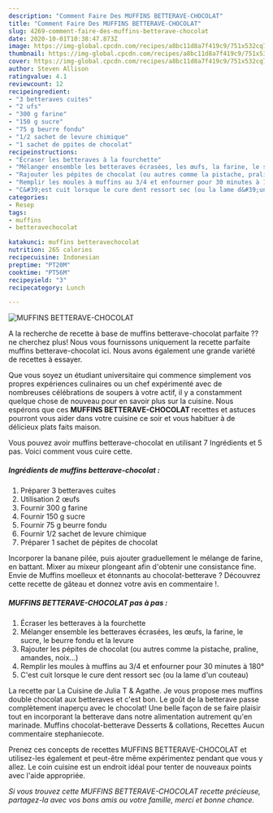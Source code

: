 ```yaml
---
description: "Comment Faire Des MUFFINS BETTERAVE-CHOCOLAT"
title: "Comment Faire Des MUFFINS BETTERAVE-CHOCOLAT"
slug: 4269-comment-faire-des-muffins-betterave-chocolat
date: 2020-10-01T10:38:47.873Z
image: https://img-global.cpcdn.com/recipes/a8bc11d8a7f419c9/751x532cq70/muffins-betterave-chocolat-photo-principale-de-la-recette.jpg
thumbnail: https://img-global.cpcdn.com/recipes/a8bc11d8a7f419c9/751x532cq70/muffins-betterave-chocolat-photo-principale-de-la-recette.jpg
cover: https://img-global.cpcdn.com/recipes/a8bc11d8a7f419c9/751x532cq70/muffins-betterave-chocolat-photo-principale-de-la-recette.jpg
author: Steven Allison
ratingvalue: 4.1
reviewcount: 12
recipeingredient:
- "3 betteraves cuites"
- "2 ufs"
- "300 g farine"
- "150 g sucre"
- "75 g beurre fondu"
- "1/2 sachet de levure chimique"
- "1 sachet de ppites de chocolat"
recipeinstructions:
- "Écraser les betteraves à la fourchette"
- "Mélanger ensemble les betteraves écrasées, les œufs, la farine, le sucre, le beurre fondu et la levure"
- "Rajouter les pépites de chocolat (ou autres comme la pistache, praline, amandes, noix...)"
- "Remplir les moules à muffins au 3/4 et enfourner pour 30 minutes à 180°"
- "C&#39;est cuit lorsque le cure dent ressort sec (ou la lame d&#39;un couteau)"
categories:
- Resep
tags:
- muffins
- betteravechocolat

katakunci: muffins betteravechocolat 
nutrition: 265 calories
recipecuisine: Indonesian
preptime: "PT20M"
cooktime: "PT56M"
recipeyield: "3"
recipecategory: Lunch

---
```



![MUFFINS BETTERAVE-CHOCOLAT](https://img-global.cpcdn.com/recipes/a8bc11d8a7f419c9/751x532cq70/muffins-betterave-chocolat-photo-principale-de-la-recette.jpg)

A la recherche de recette à base de muffins betterave-chocolat parfaite ?? ne cherchez plus! Nous vous fournissons uniquement la recette parfaite muffins betterave-chocolat ici. Nous avons également une grande variété de recettes à essayer.

Que vous soyez un étudiant universitaire qui commence simplement vos propres expériences culinaires ou un chef expérimenté avec de nombreuses célébrations de soupers à votre actif, il y a constamment quelque chose de nouveau pour en savoir plus sur la cuisine. Nous espérons que ces <strong> MUFFINS BETTERAVE-CHOCOLAT </strong> recettes et astuces pourront vous aider dans votre cuisine ce soir et vous habituer à de délicieux plats faits maison.

<!--inarticleads1-->

Vous pouvez avoir muffins betterave-chocolat en utilisant 7 Ingrédients et 5 pas. Voici comment vous cuire cette.

##### Ingrédients de muffins betterave-chocolat :

1. Préparer 3 betteraves cuites
1. Utilisation 2 œufs
1. Fournir 300 g farine
1. Fournir 150 g sucre
1. Fournir 75 g beurre fondu
1. Fournir 1/2 sachet de levure chimique
1. Préparer 1 sachet de pépites de chocolat


Incorporer la banane pilée, puis ajouter graduellement le mélange de farine, en battant. Mixer au mixeur plongeant afin d&#39;obtenir une consistance fine. Envie de Muffins moelleux et étonnants au chocolat-betterave ? Découvrez cette recette de gâteau et donnez votre avis en commentaire !. 

<!--inarticleads2-->

##### MUFFINS BETTERAVE-CHOCOLAT pas à pas :

1. Écraser les betteraves à la fourchette
1. Mélanger ensemble les betteraves écrasées, les œufs, la farine, le sucre, le beurre fondu et la levure
1. Rajouter les pépites de chocolat (ou autres comme la pistache, praline, amandes, noix...)
1. Remplir les moules à muffins au 3/4 et enfourner pour 30 minutes à 180°
1. C&#39;est cuit lorsque le cure dent ressort sec (ou la lame d&#39;un couteau)


La recette par La Cuisine de Julia T &amp; Agathe. Je vous propose mes muffins double chocolat aux betteraves et c&#39;est bon. Le goût de la betterave passe complètement inaperçu avec le chocolat! Une belle façon de se faire plaisir tout en incorporant la betterave dans notre alimentation autrement qu&#39;en marinade. Muffins chocolat-betterave Desserts &amp; collations, Recettes Aucun commentaire stephaniecote. 

<!--inarticleads1-->

<p>
Prenez ces concepts de recettes MUFFINS BETTERAVE-CHOCOLAT et utilisez-les également et peut-être même expérimentez pendant que vous y allez. Le coin cuisine est un endroit idéal pour tenter de nouveaux points avec l'aide appropriée.
</p>

<p>
<i>Si vous trouvez cette MUFFINS BETTERAVE-CHOCOLAT recette précieuse, partagez-la avec vos bons amis ou votre famille, merci et bonne chance.</i>
</p>
